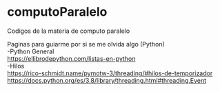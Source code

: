 # computoParalelo

Codigos de la materia de computo paralelo

Paginas para guiarme por si se me olvida algo (Python)  
-Python General  
https://ellibrodepython.com/listas-en-python  
-Hilos  
https://rico-schmidt.name/pymotw-3/threading/#hilos-de-temporizador  
https://docs.python.org/es/3.8/library/threading.html#threading.Event  
